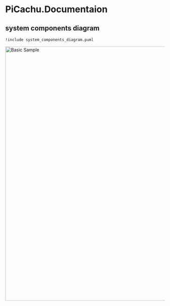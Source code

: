 # PiCachu.Documentaion
## system components diagram


```plantuml
!include system_components_diagram.puml
```

<img alt="Basic Sample" height="800" src="http://www.plantuml.com/plantuml/png/fLZRRkCs4xxtK_0tzi86TXtyJQuA1DWaShC1d2RreGV0W45B4riDJRaabSFRbvHbWXgDPALP80jx3X_dcnaDH_wk3LSctmbsSx4Q2zY1DBhtlrJ68a-0ROtPwv_FpXH_7MrIiytNkGOLPz9Okr6SxSxsWald_qsRHAJhivkBRuzEjBYVdEsuDg2iQ7LZFNWgGOtsrhRtuouQhsRpyNJyCF_hSJmOzdfNIL8UF-URGV-V77BeVsLVrfkRJ6JgiZy7BlfVlwmpbO0gPMl1u-V-43l3MxpbSbFrdm6_LG3IOkWjtyFbDCjb0ibrzZPptmV36ew4N76nac1UC_LSGOkuUfu9Rk1MyVTw10atVCrrDO9xID9yLtXTYnmwaj4cKnnncQIRhV77jm1DGHmoycBX78I1DrC9v_Sq4s2ca3YjI2KqQ6s9V147YxklhB-uioxzucyOwAuUdTB-Jsfde5v0pK2QiGl9gf74UuK7_kQwON2V9I2SUHf38R5cDPdpVSeK0nvlsSvfMMeqorubAtfgAVy_AYY6JalvqsYyoqoQoQhuVFIm_XjYWq-mAJTyezabApjrY8EzqZgBK-uWDOevL2sF1owb1wSF2D8HhGUpSvUwSsH-wRjbMB6EhbTydrgxmmVivTiLkOM1hg9hwu4a7O4EbJiW73-sr2cwzaMoXa5jt3TV4lk5F9fed0W4VuTa2aQz7ujGofQoaDQoprXpWSD6n3telCqM531k_ynM0HpOQTHuHC_LsYtaXuTHoB9Ig7ik-GPKhSzAUVXy1GXJi3Ir6PUJqngKagKiPM5oojpuGLlFJWG6rCv-Jm98MjFso1uFyCchUmTv99G-fPJkOkHJH3bt8RkGgKsJ1Ar9nhIQe6tUzy1oRxsKZHd0a3WNSnjjtGQbn4vSBWGowqYUP3_ZBvWurdoUCqR3TB4QCqKMBIJn147-no52YTifqdSHWOF88LqZixORgeSVKbrOwsZov_7Xj15w6RwAwFpKXwjrRPglfr1nsela1CtvIwRiOb6v-mCHDNiBxfgvWbWpd_3I2ztzeTGFZa289eRNTDq9oe23ScCgIDFEA6miJmnZE7ueQ6HmSjqOs3P4HGXkbk2Xhzej9RBiUfMGQKDOE75Ozw7K-KgZrA3UGCfJDITMmCRjps5rlkrz704gbXtvCttuoc8kubnm0_RGGpRSRD8iUmfomOY9L9z3vFHnvz5p4zymU7XYtISdA0B3uME34_TX-q2TWbXDYhUXmrlFuyDixcmro8Jjjvd9h9KpYWQ5mUmyDBBpkcAqE1ZvPPqvgof0VKrxT035w4TJrRrCMUVIk-P8lKmn6i8XJD7IIxcBL1kGGT0Bv5JGlnqNx8_4ItJw5WdTKK8c3IxeeKEUP5Z1smchH4zXrTw90d1VA1nvoHfNiuwFR7iJ_evJJz6sbYKkPePl-Kmo1MxOXT5WebsTVJgn9VN2nK9EYthrQ6ADrY7HOxs8Onks4nOoe996RlFe3MGfyNk75U6t3VgHEfLsylZGlFs0Cilq2Gq734iNCcCVzJdbW3hcu_W8uDYBq-QtJtgNx3hwQ4ng-_Wy8be4s_5wmP0W8HjZ79Qkam5zQBkhz_nlXqRKRnOjRkKSe9mwRQV-eY4Gw3gIjrhBnS08uKaC7CX7DksbR1y2_gHke7JuhQrNNiJ4Faft59sAAGLmudULnfrlAHrRMjEovP44MnuF-i8Q8Zvqy9GMPPgkvDHj3LtylJt-jRrb2ABQ-1kapQCXCQLl_VZ5dLVXVTIgocwjnRouwq2C-1c4N4cZvj-iaAAz-OE2q81jpytinyCVgyduTlnhD7ZYGjkCVGUPv3lHA_xz2m00" title="Basic Sample" width="800"/>
